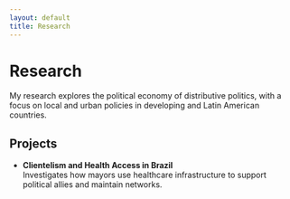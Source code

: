 ```yaml
---
layout: default
title: Research
---
```


# Research

My research explores the political economy of distributive politics, with a focus on local and urban policies in developing and Latin American countries.

## Projects

- **Clientelism and Health Access in Brazil**  
  Investigates how mayors use healthcare infrastructure to support political allies and maintain networks.

